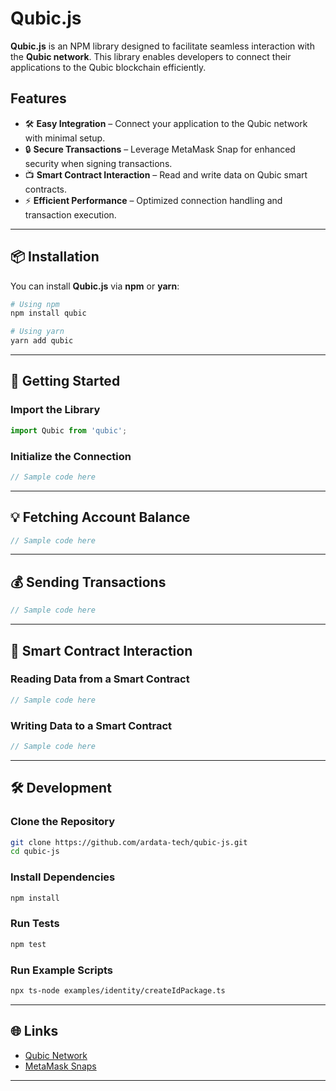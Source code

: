 # Qubic.js

**Qubic.js** is an NPM library designed to facilitate seamless interaction with the **Qubic network**. This library enables developers to connect their applications to the Qubic blockchain efficiently.

## Features

- 🛠 **Easy Integration** – Connect your application to the Qubic network with minimal setup.
- 🔒 **Secure Transactions** – Leverage MetaMask Snap for enhanced security when signing transactions.
- 📺 **Smart Contract Interaction** – Read and write data on Qubic smart contracts.
- ⚡ **Efficient Performance** – Optimized connection handling and transaction execution.

---

## 📦 Installation

You can install **Qubic.js** via **npm** or **yarn**:

```sh
# Using npm
npm install qubic

# Using yarn
yarn add qubic
```

---

## 🚀 Getting Started

### Import the Library

```javascript
import Qubic from 'qubic';
```

### Initialize the Connection

```javascript
// Sample code here
```

---

## 💡 Fetching Account Balance

```javascript
// Sample code here
```

---

## 💰 Sending Transactions

```javascript
// Sample code here
```

---

## 💜 Smart Contract Interaction

### Reading Data from a Smart Contract

```javascript
// Sample code here
```

### Writing Data to a Smart Contract

```javascript
// Sample code here
```

---

## 🛠 Development

### Clone the Repository

```sh
git clone https://github.com/ardata-tech/qubic-js.git
cd qubic-js
```

### Install Dependencies

```sh
npm install
```

### Run Tests

```sh
npm test
```

### Run Example Scripts

```sh
npx ts-node examples/identity/createIdPackage.ts
```

---

## 🌐 Links

- [Qubic Network](https://qubic.org/)
- [MetaMask Snaps](https://metamask.io/snaps/)

---

